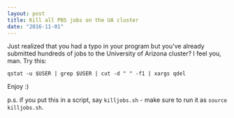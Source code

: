 ```yaml
---
layout: post
title: Kill all PBS jobs on the UA cluster
date: "2016-11-01"
---
```


Just realized that you had a typo in your program but you've already submitted
hundreds of jobs to the University of Arizona cluster? I feel you, man. Try
this:

```
qstat -u $USER | grep $USER | cut -d " " -f1 | xargs qdel
```

Enjoy :)

p.s. if you put this in a script, say `killjobs.sh` - make sure to run it as `source killjobs.sh`.
